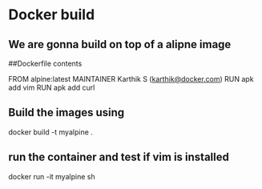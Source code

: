 # Docker build 

## We are gonna build on top of a alipne image

##Dockerfile contents

FROM alpine:latest
MAINTAINER Karthik S (karthik@docker.com)
RUN apk add vim
RUN apk add curl

## Build the images using 
docker build -t myalpine .

## run the container and test if vim is installed

docker run -it myalpine sh
